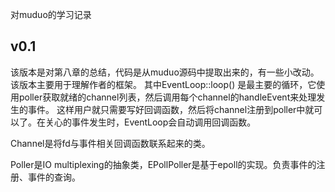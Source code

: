 
对muduo的学习记录

## v0.1

该版本是对第八章的总结，代码是从muduo源码中提取出来的，有一些小改动。该版本主要用于理解作者的框架。
其中EventLoop::loop() 是最主要的循环，它使用poller获取就绪的channel列表，然后调用每个channel的handleEvent来处理发生的事件。
这样用户就只需要写好回调函数，然后将channel注册到poller中就可以了。在关心的事件发生时，EventLoop会自动调用回调函数。

Channel是将fd与事件相关回调函数联系起来的类。

Poller是IO multiplexing的抽象类，EPollPoller是基于epoll的实现。负责事件的注册、事件的查询。
